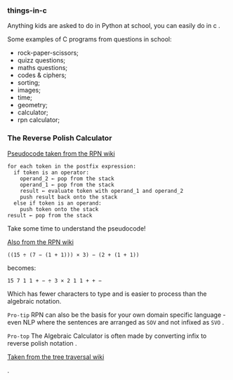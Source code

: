 ### things-in-c
Anything kids are asked to do in Python at school, you can easily do in c .  

Some examples of C programs from questions in school:   
* rock-paper-scissors;   
* quizz questions;   
* maths questions;   
* codes & ciphers;   
* sorting;   
* images;   
* time;   
* geometry;   
* calculator;   
* rpn calculator;   

### The Reverse Polish Calculator

[Pseudocode taken from the RPN wiki](https://en.wikipedia.org/wiki/Reverse_Polish_notation)

```pseudocode
for each token in the postfix expression:
  if token is an operator:
    operand_2 ← pop from the stack
    operand_1 ← pop from the stack
    result ← evaluate token with operand_1 and operand_2
    push result back onto the stack
  else if token is an operand:
    push token onto the stack
result ← pop from the stack
```

Take some time to understand the pseudocode!

[Also from the RPN wiki](https://en.wikipedia.org/wiki/Reverse_Polish_notation)

```
((15 ÷ (7 − (1 + 1))) × 3) − (2 + (1 + 1))
```
becomes:   
```
15 7 1 1 + − ÷ 3 × 2 1 1 + + −
```

Which has fewer characters to type and is easier to process than the algebraic notation.

`Pro-tip` RPN can also be the basis for your own domain specific language - even NLP where the sentences are arranged as `SOV` and not infixed as `SVO` .  

`Pro-top` The Algebraic Calculator is often made by converting infix to reverse polish notation .  

[Taken from the tree traversal wiki](https://en.wikipedia.org/wiki/Tree_traversal)

.